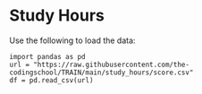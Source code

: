 # Study Hours

Use the following to load the data:
```
import pandas as pd
url = "https://raw.githubusercontent.com/the-codingschool/TRAIN/main/study_hours/score.csv"
df = pd.read_csv(url)
```